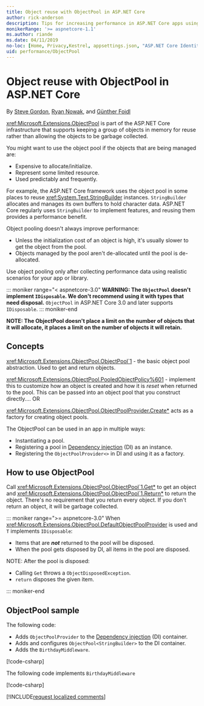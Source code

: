 ```yaml
---
title: Object reuse with ObjectPool in ASP.NET Core
author: rick-anderson
description: Tips for increasing performance in ASP.NET Core apps using ObjectPool.
monikerRange: '>= aspnetcore-1.1'
ms.author: riande
ms.date: 04/11/2019
no-loc: [Home, Privacy,Kestrel, appsettings.json, "ASP.NET Core Identity", cookie, Cookie, Blazor, "Blazor Server", "Blazor WebAssembly", "Identity", "Let's Encrypt", Razor, SignalR]
uid: performance/ObjectPool
---
```

# Object reuse with ObjectPool in ASP.NET Core

By [Steve Gordon](https://twitter.com/stevejgordon), [Ryan Nowak](https://github.com/rynowak), and [Günther Foidl](https://github.com/gfoidl)

<xref:Microsoft.Extensions.ObjectPool> is part of the ASP.NET Core infrastructure that supports keeping a group of objects in memory for reuse rather than allowing the objects to be garbage collected.

You might want to use the object pool if the objects that are being managed are:

- Expensive to allocate/initialize.
- Represent some limited resource.
- Used predictably and frequently.

For example, the ASP.NET Core framework uses the object pool in some places to reuse <xref:System.Text.StringBuilder> instances. `StringBuilder` allocates and manages its own buffers to hold character data. ASP.NET Core regularly uses `StringBuilder` to implement features, and reusing them provides a performance benefit.

Object pooling doesn't always improve performance:

- Unless the initialization cost of an object is high, it's usually slower to get the object from the pool.
- Objects managed by the pool aren't de-allocated until the pool is de-allocated.

Use object pooling only after collecting performance data using realistic scenarios for your app or library.

::: moniker range="< aspnetcore-3.0"
**WARNING: The `ObjectPool` doesn't implement `IDisposable`. We don't recommend using it with types that need disposal.** `ObjectPool` in ASP.NET Core 3.0 and later supports `IDisposable`.
::: moniker-end

**NOTE: The ObjectPool doesn't place a limit on the number of objects that it will allocate, it places a limit on the number of objects it will retain.**

## Concepts

<xref:Microsoft.Extensions.ObjectPool.ObjectPool`1> - the basic object pool abstraction. Used to get and return objects.

<xref:Microsoft.Extensions.ObjectPool.PooledObjectPolicy%601> - implement this to customize how an object is created and how it is *reset* when returned to the pool. This can be passed into an object pool that you construct directly.... OR

<xref:Microsoft.Extensions.ObjectPool.ObjectPoolProvider.Create*> acts as a factory for creating object pools.
<!-- REview, there is no ObjectPoolProvider<T> -->

The ObjectPool can be used in an app in multiple ways:

* Instantiating a pool.
* Registering a pool in [Dependency injection](xref:fundamentals/dependency-injection) (DI) as an instance.
* Registering the `ObjectPoolProvider<>` in DI and using it as a factory.

## How to use ObjectPool

Call <xref:Microsoft.Extensions.ObjectPool.ObjectPool`1.Get*> to get an object and <xref:Microsoft.Extensions.ObjectPool.ObjectPool`1.Return*> to return the object.  There's no requirement that you return every object. If you don't return an object, it will be garbage collected.

::: moniker range=">= aspnetcore-3.0"
When <xref:Microsoft.Extensions.ObjectPool.DefaultObjectPoolProvider> is used and `T` implements `IDisposable`:

* Items that are ***not*** returned to the pool will be disposed.
* When the pool gets disposed by DI, all items in the pool are disposed.

NOTE: After the pool is disposed:

* Calling `Get` throws a `ObjectDisposedException`.
* `return` disposes the given item.

::: moniker-end

## ObjectPool sample

The following code:

* Adds `ObjectPoolProvider` to the [Dependency injection](xref:fundamentals/dependency-injection) (DI) container.
* Adds and configures `ObjectPool<StringBuilder>` to the DI container.
* Adds the `BirthdayMiddleware`.

[!code-csharp[](ObjectPool/ObjectPoolSample/Startup.cs?name=snippet)]

The following code implements `BirthdayMiddleware`

[!code-csharp[](ObjectPool/ObjectPoolSample/BirthdayMiddleware.cs?name=snippet)]

[!INCLUDE[request localized comments](~/includes/code-comments-loc.md)]
